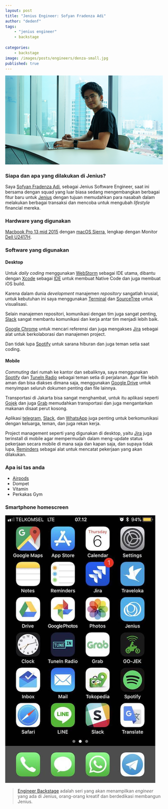 ```yaml
---
layout: post
title: "Jenius Engineer: Sofyan Fradenza Adi"
author: "dedenf"
tags:
    - "jenius engineer"
    - backstage

categories: 
    - backstage
image: /images/posts/engineers/denza-small.jpg
published: true
---
```


[![Sofyan Fradenza Adi](/images/posts/engineers/denza-small.jpg)](/images/posts/engineers/denza-large.jpg)

### Siapa dan apa yang dilakukan di Jenius?
Saya [Sofyan Fradenza Adi](https://github.com/denza-dev), sebagai Jenius Software Engineer, saat ini bersama dengan squad yang luar biasa sedang mengembangkan berbagai fitur baru untuk [Jenius](https://www.jenius.com/) dengan tujuan memudahkan para nasabah dalam melakukan berbagai transaksi dan mencoba untuk mengubah _lifestyle_ financial mereka.

<!-- more -->
### Hardware yang digunakan
 [Macbook Pro 13 mid 2015](https://support.apple.com/kb/sp715?locale=en_US) dengan [macOS Sierra](https://en.wikipedia.org/wiki/MacOS_Sierra), lengkap dengan Monitor [Dell U2417H](https://www.dell.com/en-us/shop/dell-24-ultrasharp-monitor-u2417h/apd/210-ahgf/monitors-monitor-accessories).

### Software yang digunakan
#### Desktop
Untuk _daily coding_ menggunakan [WebStorm](https://www.jetbrains.com/webstorm/) sebagai IDE utama, dibantu dengan [Xcode](https://developer.apple.com/xcode/) sebagai [IDE](https://en.wikipedia.org/wiki/Integrated_development_environment) untuk membuat Native Code dan juga membuat iOS build.

Karena dalam dunia _development_ manajemen _repository_ sangatlah krusial, untuk kebutuhan ini saya menggunakan [Terminal](https://en.wikipedia.org/wiki/Terminal_(macOS)) dan [SourceTree](https://www.sourcetreeapp.com/) untuk visualisasi.

Selain manajemen repositori, komunikasi dengan tim juga sangat penting, [Slack](https://slack.com/) sangat membantu komunikasi dan kerja antar tim menjadi lebih baik.


[Google Chrome](https://www.google.com/chrome/) untuk mencari referensi dan juga mengakses [Jira](https://www.atlassian.com/software/jira) sebagai alat untuk berkolaborasi dan manajemen project.

Dan tidak lupa [Spotify](https://www.spotify.com/) untuk sarana hiburan dan juga teman setia saat coding.


#### Mobile
_Commuting_ dari rumah ke kantor dan sebaliknya, saya menggunakan [Spotify](https://www.spotify.com/) dan [TuneIn Radio](https://tunein.com/) sebagai teman setia di perjalanan.
Agar file lebih aman dan bisa diakses dimana saja, menggunakan [Google Drive](https://www.google.com/drive/) untuk menyimpan seluruh dokumen penting dan file lainnya.

Transportasi di Jakarta bisa sangat menghambat, untuk itu aplikasi seperti [Gojek](https://www.go-jek.com/) dan juga [Grab](https://www.grab.com/id/en/) memudahkan transportasi dan juga mengantarkan makanan disaat perut kosong.

Aplikasi [telegram](https://telegram.org/), [Slack](https://slack.com/), dan [WhatsApp](https://www.whatsapp.com/) juga penting untuk berkomunikasi dengan keluarga, teman, dan juga rekan kerja.

Project management seperti yang digunakan di desktop, yaitu [Jira](https://www.atlassian.com/software/jira) juga terinstall di mobile agar mempermudah dalam meng-update status pekerjaan secara mobile di mana saja dan kapan saja, dan supaya tidak lupa, [Reminders](https://support.apple.com/en-us/HT205890) sebagai alat untuk mencatat pekerjaan yang akan dilakukan.



### Apa isi tas anda
- [Airpods](https://www.apple.com/lae/airpods/)
- Dompet
- Vitamin
- Perkakas Gym

### Smartphone homescreen
[![Sofyan Fradenza Adi Homescreen](/images/posts/engineers/denza-hs-small.jpg)](/images/posts/engineers/denza-hs-large.jpg)



>[Engineer Backstage](/categories/engineer/) adalah seri yang akan menampilkan _engineer_  yang ada di Jenius, orang-orang kreatif dan berdedikasi membangun Jenius.
